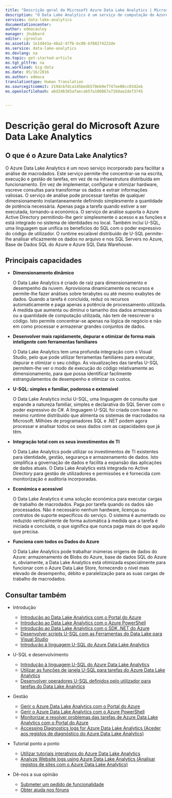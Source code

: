 ```yaml
---
title: "Descrição geral do Microsoft Azure Data Lake Analytics | Microsoft Docs"
description: "O Data Lake Analytics é um serviço de computação do Azure Big Data que lhe permite utilizar dados para orientar a sua empresa com as informações obtidas a partir dos dados na nuvem, independentemente de onde se encontram e do respetivo tamanho. O Data Lake Analytics permite isto da forma mais simples, escalável e económica possível. "
services: data-lake-analytics
documentationcenter: 
author: edmacauley
manager: jhubbard
editor: cgronlun
ms.assetid: 1e1d443a-48a2-47fb-bc00-bf88274222de
ms.service: data-lake-analytics
ms.devlang: na
ms.topic: get-started-article
ms.tgt_pltfrm: na
ms.workload: big-data
ms.date: 05/16/2016
ms.author: edmaca
translationtype: Human Translation
ms.sourcegitcommit: 219dcbfdca145bedb570eb9ef747ee00cc0342eb
ms.openlocfilehash: a6d2d6365afaecab57a100867a72b9aa2def3745


---
```

# <a name="overview-of-microsoft-azure-data-lake-analytics"></a>Descrição geral do Microsoft Azure Data Lake Analytics
## <a name="what-is-azure-data-lake-analytics"></a>O que é o Azure Data Lake Analytics?
O Azure Data Lake Analytics é um novo serviço incorporado para facilitar a análise de macrodados. Este serviço permite-lhe concentrar-se na escrita, execução e gestão de tarefas, em vez de na infraestrutura distribuída em funcionamento. Em vez de implementar, configurar e otimizar hardware, escreve consultas para transformar os dados e extrair informações valiosas. O serviço de análise pode processar tarefas de qualquer dimensionamento instantaneamente definindo simplesmente a quantidade de potência necessária. Apenas paga a tarefa quando estiver a ser executada, tornando-a económica. O serviço de análise suporta o Azure Active Directory permitindo-lhe gerir simplesmente o acesso e as funções e está integrado no sistema de identidades no local. Também inclui U-SQL, uma linguagem que unifica os benefícios do SQL com o poder expressivo do código de utilizador. O runtime escalável distribuído de U-SQL permite-lhe analisar eficazmente os dados no arquivo e nos SQL Servers no Azure, Base de Dados SQL do Azure e Azure SQL Data Warehouse.

## <a name="key-capabilities"></a>Principais capacidades
* **Dimensionamento dinâmico**
  
    O Data Lake Analytics é criado de raiz para dimensionamento e desempenho da nuvem.  Aprovisiona dinamicamente os recursos e permite-lhe fazer análises sobre terabytes ou até mesmo exabytes de dados. Quando a tarefa é concluída, reduz os recursos automaticamente e paga apenas a potência de processamento utilizada. À medida que aumenta ou diminui o tamanho dos dados armazenados ou a quantidade de computação utilizada, não tem de reescrever o código. Isto permite concentrar-se apenas na lógica de negócio e não em como processar e armazenar grandes conjuntos de dados.
* **Desenvolver mais rapidamente, depurar e otimizar de forma mais inteligente com ferramentas familiares**
  
    O Data Lake Analytics tem uma profunda integração com o Visual Studio, pelo que pode utilizar ferramentas familiares para executar, depurar e otimizar o seu código. As visualizações das tarefas U-SQL permitem-lhe ver o modo de execução do código relativamente ao dimensionamento, para que possa identificar facilmente estrangulamentos de desempenho e otimizar os custos.
* **U-SQL: simples e familiar, poderosa e extensível**
  
    O Data Lake Analytics inclui U-SQL, uma linguagem de consulta que expande a natureza familiar, simples e declarativa do SQL Server com o poder expressivo do C#. A linguagem U-SQL foi criada com base no mesmo runtime distribuído que alimenta os sistemas de macrodados na Microsoft. Milhões de programadores SQL e .NET podem agora processar e analisar todos os seus dados com as capacidades que já têm.
* **Integração total com os seus investimentos de TI**
  
    O Data Lake Analytics pode utilizar os investimentos de TI existentes para identidade, gestão, segurança e armazenamento de dados. Isto simplifica a governação de dados e facilita a expansão das aplicações de dados atuais. O Data Lake Analytics está integrada no Active Directory para gestão de utilizadores e permissões e é fornecida com monitorização e auditoria incorporadas.
* **Económica e acessível**
  
    O Data Lake Analytics é uma solução económica para executar cargas de trabalho de macrodados. Paga por tarefa quando os dados são processados. Não é necessário nenhum hardware, licenças ou contratos de suporte específicos do serviço. O sistema é aumentado ou reduzido verticalmente de forma automática à medida que a tarefa é iniciada e concluída, o que significa que nunca paga mais do que aquilo que precisa.
* **Funciona com todos os Dados do Azure**
  
    O Data Lake Analytics pode trabalhar inúmeras origens de dados do Azure: armazenamento de Blobs do Azure, base de dados SQL do Azure e, obviamente, a Data Lake Analytics está otimizada especialmente para funcionar com o Azure Data Lake Store, fornecendo o nível mais elevado de desempenho, débito e paralelização para as suas cargas de trabalho de macrodados.

## <a name="see-also"></a>Consultar também
* Introdução
  
  * [Introdução ao Data Lake Analytics com o Portal do Azure](data-lake-analytics-get-started-portal.md)
  * [Introdução ao Data Lake Analytics com o Azure PowerShell](data-lake-analytics-get-started-powershell.md)
  * [Introdução ao Data Lake Analytics com o SDK .NET do Azure](data-lake-analytics-get-started-net-sdk.md)
  * [Desenvolver scripts U-SQL com as Ferramentas do Data Lake para Visual Studio](data-lake-analytics-data-lake-tools-get-started.md)
  * [Introdução à linguagem U-SQL do Azure Data Lake Analytics](data-lake-analytics-u-sql-get-started.md)
* U-SQL e desenvolvimento
  
  * [Introdução à linguagem U-SQL do Azure Data Lake Analytics](data-lake-analytics-u-sql-get-started.md)
  * [Utilizar as funções de janela U-SQL para tarefas do Azure Data Lake Analytics](data-lake-analytics-use-window-functions.md)
  * [Desenvolver operadores U-SQL definidos pelo utilizador para tarefas do Data Lake Analytics](data-lake-analytics-u-sql-develop-user-defined-operators.md)
* Gestão
  
  * [Gerir o Azure Data Lake Analytics com o Portal do Azure](data-lake-analytics-manage-use-portal.md)
  * [Gerir o Azure Data Lake Analytics com o Azure PowerShell](data-lake-analytics-manage-use-powershell.md)
  * [Monitorizar e resolver problemas das tarefas de Azure Data Lake Analytics com o Portal do Azure](data-lake-analytics-monitor-and-troubleshoot-jobs-tutorial.md)
  * [Accessing Diagnostics logs for Azure Data Lake Analytics (Aceder aos registos de diagnóstico do Azure Data Lake Analytics)](data-lake-analytics-diagnostic-logs.md)
* Tutorial ponto a ponto
  
  * [Utilizar tutoriais interativos do Azure Data Lake Analytics](data-lake-analytics-use-interactive-tutorials.md)
  * [Analyze Website logs using Azure Data Lake Analytics (Analisar registos de sites com o Azure Data Lake Analytics)](data-lake-analytics-analyze-weblogs.md)
* Dê-nos a sua opinião
  
  <!-- Fixing broken links for Azure content migration from ACOM to DOCS. I can't find a suitable substitute for what appears to be a link that is no longer available. I am commenting out for now. The author can investigate in the future. Hyperlink text: Comment on our documentation backlog. Referenced file: data-lake-analytics-documentation-backlog.md -->
  * [Submeter um pedido de funcionalidade](http://aka.ms/adlafeedback)
  * [Obter ajuda nos fóruns](http://aka.ms/adlaforums)




<!--HONumber=Nov16_HO2-->


